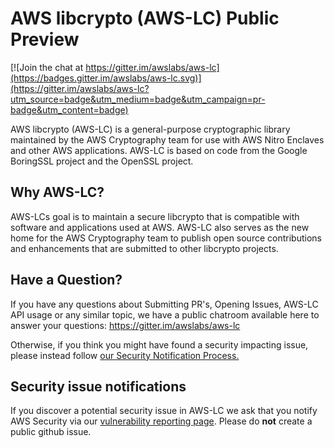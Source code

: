 # AWS libcrypto (AWS-LC) Public Preview

[![Join the chat at https://gitter.im/awslabs/aws-lc](https://badges.gitter.im/awslabs/aws-lc.svg)](https://gitter.im/awslabs/aws-lc?utm_source=badge&utm_medium=badge&utm_campaign=pr-badge&utm_content=badge)

AWS libcrypto (AWS-LC) is a general-purpose cryptographic library maintained by
the AWS Cryptography team for use with AWS Nitro Enclaves and other AWS applications. 
AWS-LC іs based on code from the Google BoringSSL project and the OpenSSL project.

## Why AWS-LC?

AWS-LCs goal is to maintain a secure libcrypto that is compatible with software and
applications used at AWS. AWS-LC also serves as the new home for the AWS Cryptography 
team to publish open source contributions and enhancements that are submitted to 
other libcrypto projects. 

## Have a Question?
If you have any questions about Submitting PR's, Opening Issues, AWS-LC API
usage or any similar topic, we have a public chatroom available here to answer
your questions: https://gitter.im/awslabs/aws-lc

Otherwise, if you think you might have found a security impacting issue, please
instead follow [our Security Notification Process.](#security-issue-notifications)

## Security issue notifications
If you discover a potential security issue in AWS-LC we ask that you notify AWS
Security via our [vulnerability reporting
page](http://aws.amazon.com/security/vulnerability-reporting/). Please do
**not** create a public github issue.              

